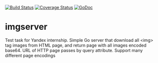 [![Build Status](https://travis-ci.org/Skipor/imgserver.svg?branch=master)](https://travis-ci.org/Skipor/imgserver) [![Coverage Status](https://img.shields.io/coveralls/Skipor/imgserver.svg)](https://coveralls.io/r/Skipor/imgserver?branch=master) [![GoDoc](https://godoc.org/github.com/Skipor/imgserver?status.png)](https://godoc.org/github.com/Skipor/imgserver) 
# imgserver
Test task for Yandex internship. 
Simple Go server that download all &lt;img> tag images from HTML page, and return page with all images encoded base64. URL of HTTP page passes by query attribute.
Support many different page encodings

